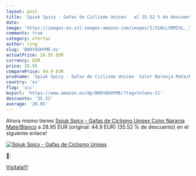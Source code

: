 ```yaml
---
layout: post
title: 'Spiuk Spicy - Gafas de Ciclismo Unisex   al 35.52 % de descuento'
date: 
image: 'https://images-eu.ssl-images-amazon.com/images/I/31WiLYDMIVL._SL200_.jpg'
comments: true
category: ofertas
author: ring
slug: 'B00Y8GHYME-es'
actualPrice: 28.95 EUR
currency: EUR
price: 28.95
comparePrice: 44.9 EUR
prodname: 'Spiuk Spicy - Gafas de Ciclismo Unisex  Color Naranja Mate/Blanco'
country: 'es'
flag: '🇪🇸'
buyurl: 'https://www.amazon.es/dp/B00Y8GHYME/?tag=tolees-21'
descuento: '35.52'
average: '28.95'
---
```


Ahora mismo tienes [Spiuk Spicy - Gafas de Ciclismo Unisex  Color Naranja Mate/Blanco](https://www.amazon.es/dp/B00Y8GHYME/?tag=tolees-21) a 28.95 EUR (original: 44.9 EUR) (35.52 %  de descuento) en el siguiente enlace!

[![Spiuk Spicy - Gafas de Ciclismo Unisex  ](https://images-eu.ssl-images-amazon.com/images/I/31WiLYDMIVL._SL200_.jpg)](https://www.amazon.es/dp/B00Y8GHYME/?tag=tolees-21)

🔎:


[Visítala!!!](https://www.amazon.es/dp/B00Y8GHYME/?tag=tolees-21)
